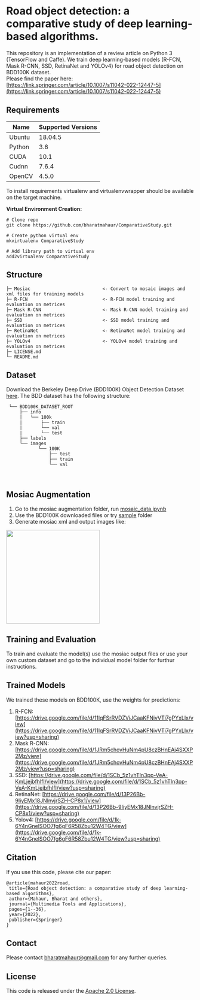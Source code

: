 # Road object detection: a comparative study of deep learning-based algorithms.

This repository is an implementation of a review article on Python 3 (TensorFlow and Caffe). We train deep learning-based models (R-FCN, Mask R-CNN, SSD, RetinaNet and YOLOv4) for road object detection on BDD100K dataset.<br />
Please find the paper here: [https://link.springer.com/article/10.1007/s11042-022-12447-5](https://link.springer.com/article/10.1007/s11042-022-12447-5)

## Requirements

Name | Supported Versions
--- | --- |
Ubuntu |18.04.5
Python | 3.6
CUDA | 10.1
Cudnn | 7.6.4
OpenCV | 4.5.0

To install requirements virtualenv and virtualenvwrapper should be available on the target machine.

**Virtual Environment Creation:**
```
# Clone repo
git clone https://github.com/bharatmahaur/ComparativeStudy.git

# Create python virtual env
mkvirtualenv ComparativeStudy

# Add library path to virtual env
add2virtualenv ComparativeStudy

```

## Structure

```
├─ Mosiac                           <- Convert to mosaic images and xml files for training models
├─ R-FCN                            <- R-FCN model training and evaluation on metrices
├─ Mask R-CNN                       <- Mask R-CNN model training and evaluation on metrices
├─ SSD                              <- SSD model training and evaluation on metrices
├─ RetinaNet                        <- RetinaNet model training and evaluation on metrices
├─ YOLOv4                           <- YOLOv4 model training and evaluation on metrices
├─ LICENSE.md
└─ README.md
```

## Dataset
Download the Berkeley Deep Drive (BDD100K) Object Detection Dataset [here](https://bdd-data.berkeley.edu/). The BDD
dataset has the following structure:
<br>
 
     └── BDD100K_DATASET_ROOT
         ├── info
         |   └── 100k
         |       ├── train
         |       └── val
         |       └── test         
         ├── labels
         └── images
                └── 100K
                    ├── test
                    ├── train
                    └── val
<br> 

## Mosiac Augmentation
1. Go to the mosiac augmentation folder, run [mosaic_data.ipynb](https://github.com/bharatmahaur/ComparativeStudy/blob/main/mosaic%20augmentation/mosaic_data.ipynb)
2. Use the BDD100K downloaded files or try [sample](https://github.com/bharatmahaur/ComparativeStudy/tree/main/mosaic%20augmentation/sample) folder 
3. Generate mosiac xml and output images like:

<img src="https://github.com/bharatmahaur/ComparativeStudy/blob/main/mosaic%20augmentation/reg_full_1.jpg" width="auto" height="250">

## Training and Evaluation
To train and evaluate the model(s) use the mosiac output files or use your own custom dataset and go to the individual model folder for furthur instructions.

## Trained Models

We trained these models on BDD100K, use the weights for predictions:
1. R-FCN:  [https://drive.google.com/file/d/11lqFSrRVDZViJCaaKFNivVTi7gPYxLlx/view](https://drive.google.com/file/d/11lqFSrRVDZViJCaaKFNivVTi7gPYxLlx/view?usp=sharing)
2. Mask R-CNN:  [https://drive.google.com/file/d/1JRm5chovHuNm4pU8czBHnEAj4SXXP2Mz/view](https://drive.google.com/file/d/1JRm5chovHuNm4pU8czBHnEAj4SXXP2Mz/view?usp=sharing)
3. SSD:  [https://drive.google.com/file/d/1SCb_5z1vhTIn3pp-VeA-KmLjejbfhlfI/view](https://drive.google.com/file/d/1SCb_5z1vhTIn3pp-VeA-KmLjejbfhlfI/view?usp=sharing)
4. RetinaNet:  [https://drive.google.com/file/d/13P26Bb-9IiyEMx18JNlnvjrSZH-CP8x1/view](https://drive.google.com/file/d/13P26Bb-9IiyEMx18JNlnvjrSZH-CP8x1/view?usp=sharing)
5. Yolov4:  [https://drive.google.com/file/d/1k-6Y4nGnelSOO7fg6gF6R58Zbu12W4TG/view](https://drive.google.com/file/d/1k-6Y4nGnelSOO7fg6gF6R58Zbu12W4TG/view?usp=sharing)

## Citation
If you use this code, please cite our paper:
```
@article{mahaur2022road,
 title={Road object detection: a comparative study of deep learning-based algorithms}, 
 author={Mahaur, Bharat and others},
 journal={Multimedia Tools and Applications},
 pages={1--36},
 year={2022},
 publisher={Springer}
}
```

## Contact
Please contact [bharatmahaur@gmail.com](mailto:bharatmahaur@gmail.com) for any further queries.

## License
This code is released under the [Apache 2.0 License](LICENSE.md).
